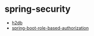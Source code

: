 # spring-security

- [h2db](http://localhost:1001/h2-console)
- [spring-boot-role-based-authorization](https://howtodoinjava.com/spring-security/spring-boot-role-based-authorization/)
